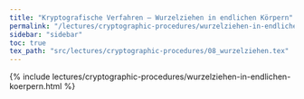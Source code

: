 ```yaml
---
title: "Kryptografische Verfahren – Wurzelziehen in endlichen Körpern"
permalink: "/lectures/cryptographic-procedures/wurzelziehen-in-endlichen-koerpern.html"
sidebar: "sidebar"
toc: true
tex_path: "src/lectures/cryptographic-procedures/08_wurzelziehen.tex"
---
```


{% include lectures/cryptographic-procedures/wurzelziehen-in-endlichen-koerpern.html %}